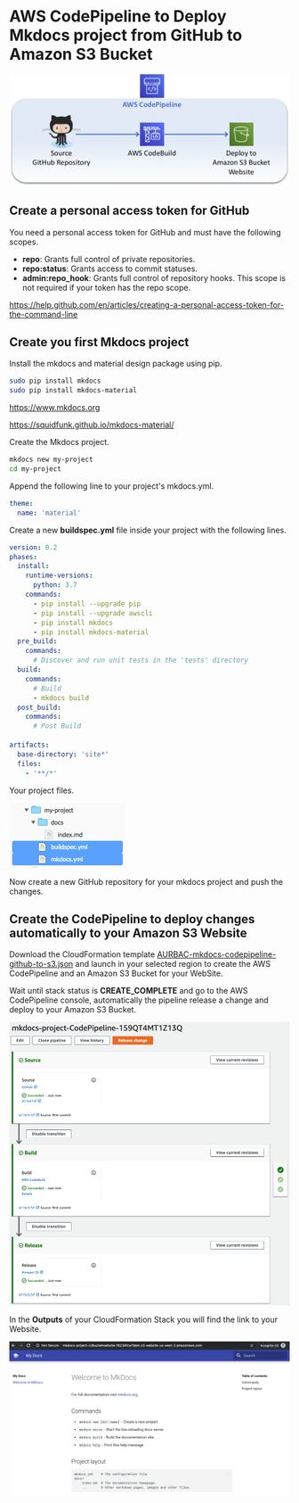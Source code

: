 # AWS CodePipeline to Deploy Mkdocs project from GitHub to Amazon S3 Bucket

![Diagram](images/diagram.png)

## Create a personal access token for GitHub

You need a personal access token for GitHub and must have the following scopes.

* **repo**: Grants full control of private repositories.
* **repo:status**: Grants access to commit statuses.
* **admin:repo_hook**: Grants full control of repository hooks. This scope is not required if your token has the repo scope.

https://help.github.com/en/articles/creating-a-personal-access-token-for-the-command-line

## Create you first Mkdocs project

Install the mkdocs and material design package using pip.

``` bash
sudo pip install mkdocs
sudo pip install mkdocs-material
```

https://www.mkdocs.org

https://squidfunk.github.io/mkdocs-material/

Create the Mkdocs project.

``` bash
mkdocs new my-project
cd my-project
```

Append the following line to your project's mkdocs.yml.

``` yml
theme:
  name: 'material'
```

Create a new **buildspec.yml** file inside your project with the following lines.

``` yml
version: 0.2
phases:
  install:
    runtime-versions:
      python: 3.7
    commands:
      - pip install --upgrade pip
      - pip install --upgrade awscli
      - pip install mkdocs
      - pip install mkdocs-material
  pre_build:
    commands:
      # Discover and run unit tests in the 'tests' directory
  build:
    commands:
      # Build
      - mkdocs build
  post_build:
    commands:
      # Post Build

artifacts:
  base-directory: 'site*'
  files:
    - '**/*'
```

Your project files.

![Tree](images/tree.png)

Now create a new GitHub repository for your mkdocs project and push the changes.

## Create the CodePipeline to deploy changes automatically to your Amazon S3 Website

Download the CloudFormation template [AURBAC-mkdocs-codepipeline-github-to-s3.json](AURBAC-mkdocs-codepipeline-github-to-s3.json) and launch in your selected region to create the AWS CodePipeline and an Amazon S3 Bucket for your WebSite.

Wait until stack status is **CREATE_COMPLETE** and go to the AWS CodePipeline console, automatically the pipeline release a change and deploy to your Amazon S3 Bucket.

![CodePipeline](images/codepipeline.png)

In the **Outputs** of your CloudFormation Stack you will find the link to your Website.

![Mkdocs project deployed](images/mkdocs-project.png)